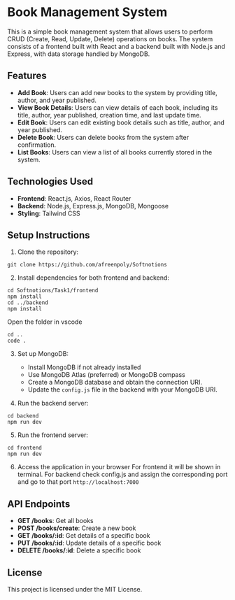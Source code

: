 # Book Management System

This is a simple book management system that allows users to perform CRUD (Create, Read, Update, Delete) operations on books. The system consists of a frontend built with React and a backend built with Node.js and Express, with data storage handled by MongoDB.

## Features

- **Add Book**: Users can add new books to the system by providing title, author, and year published.
- **View Book Details**: Users can view details of each book, including its title, author, year published, creation time, and last update time.
- **Edit Book**: Users can edit existing book details such as title, author, and year published.
- **Delete Book**: Users can delete books from the system after confirmation.
- **List Books**: Users can view a list of all books currently stored in the system.

## Technologies Used

- **Frontend**: React.js, Axios, React Router
- **Backend**: Node.js, Express.js, MongoDB, Mongoose
- **Styling**: Tailwind CSS

## Setup Instructions

1. Clone the repository:
```
git clone https://github.com/afreenpoly/Softnotions
```
2. Install dependencies for both frontend and backend:
```
cd Softnotions/Task1/frontend
npm install
cd ../backend
npm install
```
Open the folder in vscode
```
cd ..
code .
```

3. Set up MongoDB:
   - Install MongoDB if not already installed
   - Use MongoDB Atlas (preferred) or MongoDB compass
   - Create a MongoDB database and obtain the connection URI.
   - Update the `config.js` file in the backend with your MongoDB URI.

4. Run the backend server:
```
cd backend
npm run dev
```

5. Run the frontend server:
```
cd frontend
npm run dev
```

6. Access the application in your browser
   For frontend it will be shown in terminal.
   For backend check config.js and assign the corresponding port and go to that port `http://localhost:7000`

## API Endpoints

- **GET /books**: Get all books
- **POST /books/create**: Create a new book
- **GET /books/:id**: Get details of a specific book
- **PUT /books/:id**: Update details of a specific book
- **DELETE /books/:id**: Delete a specific book

## License

This project is licensed under the MIT License.


